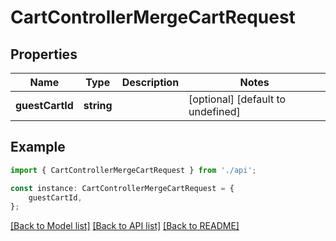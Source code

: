 # CartControllerMergeCartRequest


## Properties

Name | Type | Description | Notes
------------ | ------------- | ------------- | -------------
**guestCartId** | **string** |  | [optional] [default to undefined]

## Example

```typescript
import { CartControllerMergeCartRequest } from './api';

const instance: CartControllerMergeCartRequest = {
    guestCartId,
};
```

[[Back to Model list]](../README.md#documentation-for-models) [[Back to API list]](../README.md#documentation-for-api-endpoints) [[Back to README]](../README.md)
